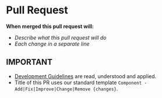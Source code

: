 # Pull Request

**When merged this pull request will:**

- _Describe what this pull request will do_
- _Each change in a separate line_

## IMPORTANT

- [Development Guidelines](https://ace3.acemod.org/wiki/development/) are read, understood and applied.
- Title of this PR uses our standard template `Component - Add|Fix|Improve|Change|Remove {changes}`.
